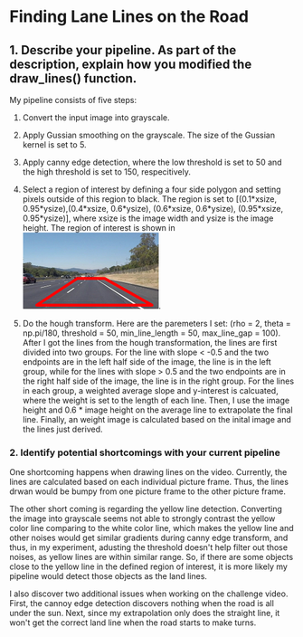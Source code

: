 # **Finding Lane Lines on the Road**

## 1. Describe your pipeline. As part of the description, explain how you modified the draw_lines() function.
My pipeline consists of five steps:
1. Convert the input image into grayscale.
2. Apply Gussian smoothing on the grayscale. The size of the Gussian kernel is set to 5.
3. Apply canny edge detection, where the low threshold is set to 50 and the high threshold is set to 150, respecitively.
4. Select a region of interest by defining a four side polygon and setting pixels outside of this region to black. The region is set to [(0.1\*xsize, 0.95\*ysize),(0.4\*xsize, 0.6\*ysize), (0.6\*xsize, 0.6\*ysize), (0.95\*xsize, 0.95\*ysize)], where xsize is the image width and ysize is the image height. The region of interest is shown in 
![region_image](./examples/region.jpg).

5. Do the hough transform. Here are the paremeters I set: (rho = 2, theta = np.pi/180, threshold = 50, min_line_length = 50, max_line_gap = 100). After I got the lines from the hough transformation, the lines are first divided into two groups. For the line with slope < -0.5 and the two endpoints are in the left half side of the image, the line is in the left group, while for the lines with slope > 0.5 and the two endpoints are in the right half side of the image, the line is in the right group. For the lines in each group, a weighted average slope and y-interest is calcuated, where the weight is set to the length of each line. Then, I use the image height and 0.6 * image height on the average line to extrapolate the final line. Finally, an weight image is calculated based on the inital image and the lines just derived.

### 2. Identify potential shortcomings with your current pipeline
One shortcoming happens when drawing lines on the video. Currently, the lines are calculated based on each individual picture frame. Thus, the lines drwan would be bumpy from one picture frame to the other picture frame. 

The other short coming is regarding the yellow line detection. Converting the image into grayscale seems not able to strongly contrast the yellow color line comparing to the white color line, which makes the yellow line and other noises would get similar gradients during canny edge transform, and thus, in my experiment, adusting the threshold doesn't help filter out those noises, as yellow lines are within similar range. So, if there are some objects close to the yellow line in the defined region of interest, it is more likely my pipeline would detect those objects as the land lines.

I also discover two additional issues when working on the challenge video. First, the cannoy edge detection discovers nothing when the road is all under the sun. Next, since my extrapolation only does the straight line, it won't get the correct land line when the road starts to make turns. 

